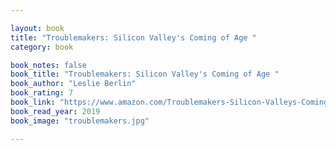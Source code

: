 ```yaml
---

layout: book
title: "Troublemakers: Silicon Valley's Coming of Age "
category: book

book_notes: false
book_title: "Troublemakers: Silicon Valley's Coming of Age "
book_author: "Leslie Berlin"
book_rating: 7
book_link: "https://www.amazon.com/Troublemakers-Silicon-Valleys-Coming-Age/dp/1451651503"
book_read_year: 2019
book_image: "troublemakers.jpg"

---
```

